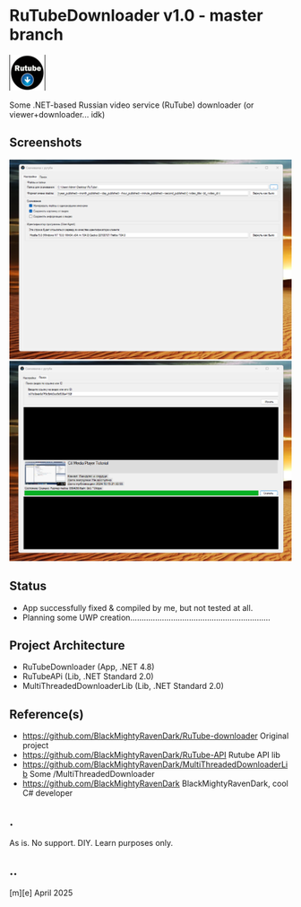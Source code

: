 # RuTubeDownloader v1.0 - master branch
![](Images/logo.png)

Some .NET-based Russian video service (RuTube) downloader (or viewer+downloader... idk)


## Screenshots
![](Images/sshot01.png)
![](Images/sshot02.png)

## Status
- App successfully fixed & compiled by me, but not tested at all.
- Planning some UWP creation...…..…..…..…..…..............…...................

## Project Architecture
- RuTubeDownloader (App, .NET 4.8)
- RuTubeAPi (Lib, .NET Standard 2.0)
- MultiThreadedDownloaderLib (Lib, .NET Standard 2.0)

## Reference(s)
- https://github.com/BlackMightyRavenDark/RuTube-downloader Original project
- https://github.com/BlackMightyRavenDark/RuTube-API Rutube API lib
- https://github.com/BlackMightyRavenDark/MultiThreadedDownloaderLib Some /MultiThreadedDownloader
- https://github.com/BlackMightyRavenDark  BlackMightyRavenDark, cool C# developer

## .
As is. No support. DIY. Learn purposes only.

## ..
[m][e] April 2025
